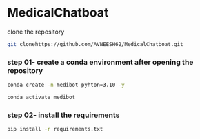 # MedicalChatboat
clone the repository

```bash
git clonehttps://github.com/AVNEESH62/MedicalChatboat.git
```
### step 01- create a conda environment after opening the repository

```bash
conda create -n medibot pyhton=3.10 -y
```

```bash
conda activate medibot
```

### step 02- install the requirements
```bash
pip install -r requirements.txt
```